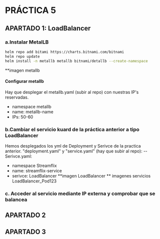 # PRÁCTICA 5

## APARTADO 1: LoadBalancer
### a.Instalar MetalLB
```bash
helm repo add bitami https://charts.bitnami.com/bitnami
helm repo update
helm install -n metallb metallb bitnami/detallb --create-namespace
```
**imagen metallb
#### Configurar metallb
Hay que desplegar el metallb.yaml (subir al repo) con nuestras IP's reservadas.
- namespace metallb
- name: metallb-name
- IPs: 50-60
### b.Cambiar el servicio kuard de la práctica anterior a tipo LoadBalancer
Hemos desplegados los yml de Deployment y Serivce de la practica anterior. "deployment.yaml" y "service.yaml" (hay que subir al repo): --
Serivce.yaml:
- namespace Streamflix
- name: streamflix-service
- serivce: LoadBalancer
**imagen LoadBalancer 
** imagenes servicios LoadBalancer_Pod123
### c. Acceder al servicio mediante IP externa y comprobar que se balancea
## APARTADO 2

## APARTADO 3

